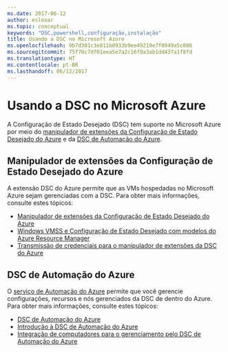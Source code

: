 ```yaml
---
ms.date: 2017-06-12
author: eslesar
ms.topic: conceptual
keywords: "DSC,powershell,configuração,instalação"
title: Usando a DSC no Microsoft Azure
ms.openlocfilehash: 9b7d301c3e011b8933b9ee49219e7f0949a5c886
ms.sourcegitcommit: 75f70c7df01eea5e7a2c16f9a3ab1dd437a1f8fd
ms.translationtype: HT
ms.contentlocale: pt-BR
ms.lasthandoff: 06/12/2017
---
```

<a id="using-dsc-on-microsoft-azure" class="xliff"></a>
# Usando a DSC no Microsoft Azure

A Configuração de Estado Desejado (DSC) tem suporte no Microsoft Azure por meio do [manipulador de extensões da Configuração de Estado Desejado do Azure](https://docs.microsoft.com/azure/virtual-machines/virtual-machines-windows-extensions-dsc-overview) e da [DSC de Automação do Azure](https://docs.microsoft.com/azure/automation/automation-dsc-overview).

<a id="azure-desired-state-configuration-extension-handler" class="xliff"></a>
## Manipulador de extensões da Configuração de Estado Desejado do Azure

A extensão DSC do Azure permite que as VMs hospedadas no Microsoft Azure sejam gerenciadas com a DSC. Para obter mais informações, consulte estes tópicos:

- [Manipulador de extensões da Configuração de Estado Desejado do Azure](https://docs.microsoft.com/azure/virtual-machines/virtual-machines-windows-extensions-dsc-overview)
- [Windows VMSS e Configuração de Estado Desejado com modelos do Azure Resource Manager](https://docs.microsoft.com/azure/virtual-machines/virtual-machines-windows-extensions-dsc-template)
- [Transmissão de credenciais para o manipulador de extensões da DSC do Azure](https://docs.microsoft.com/azure/virtual-machines/virtual-machines-windows-extensions-dsc-credentials)

<a id="azure-automation-dsc" class="xliff"></a>
## DSC de Automação do Azure

O [serviço de Automação do Azure](https://azure.microsoft.com/services/automation/) permite que você gerencie configurações, recursos e nós gerenciados da DSC de dentro do Azure. Para obter mais informações, consulte estes tópicos:

- [DSC de Automação do Azure](https://docs.microsoft.com/azure/automation/automation-dsc-overview)
- [Introdução à DSC de Automação do Azure](https://docs.microsoft.com/azure/automation/automation-dsc-getting-started)
- [Integração de computadores para o gerenciamento pelo DSC de Automação do Azure](https://docs.microsoft.com/azure/automation/automation-dsc-onboarding)

